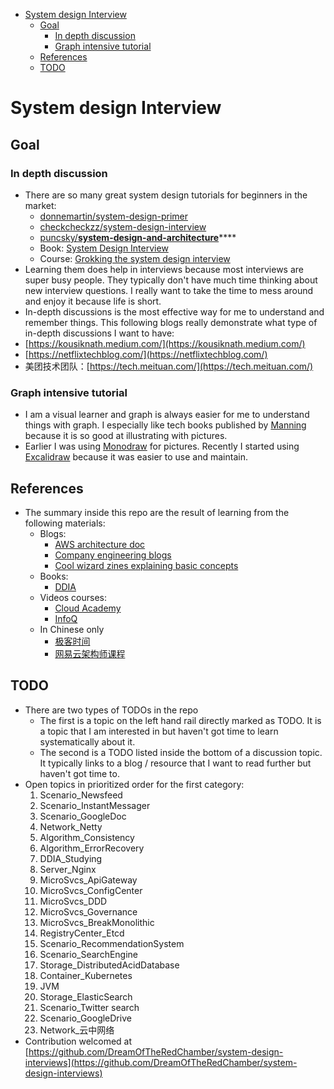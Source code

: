 - [System design Interview](#system-design-interview)
  - [Goal](#goal)
    - [In depth discussion](#in-depth-discussion)
    - [Graph intensive tutorial](#graph-intensive-tutorial)
  - [References](#references)
  - [TODO](#todo)

# System design Interview

## Goal

### In depth discussion

* There are so many great system design tutorials for beginners in the market: 
  * [donnemartin/system-design-primer](https://github.com/donnemartin/system-design-primer)
  * [checkcheckzz/system-design-interview](https://github.com/checkcheckzz/system-design-interview)
  * [puncsky/**system-design-and-architecture**](https://github.com/puncsky/system-design-and-architecture)\*\*\*\*
  * Book: [System Design Interview](https://www.amazon.com/System-Design-Interview-insiders-Second/dp/B08CMF2CQF/ref=sr_1_1?dchild=1&keywords=system+design&qid=1619578081&sr=8-1)
  * Course: [Grokking the system design interview](https://www.educative.io/courses/grokking-the-system-design-interview)
* Learning them does help in interviews because most interviews are super busy people. They typically don't have much time thinking about new interview questions. I really want to take the time to mess around and enjoy it because life is short.
*  In-depth discussions is the most effective way for me to understand and remember things. This following blogs really demonstrate what type of in-depth discussions I want to have:
  * [https://kousiknath.medium.com/](https://kousiknath.medium.com/)
  * [https://netflixtechblog.com/](https://netflixtechblog.com/)
  * 美团技术团队：[https://tech.meituan.com/](https://tech.meituan.com/)

### Graph intensive tutorial

* I am a visual learner and graph is always easier for me to understand things with graph. I especially like tech books published by [Manning](https://www.manning.com/) because it is so good at illustrating with pictures. 
* Earlier I was using [Monodraw](https://monodraw.helftone.com/) for pictures. Recently I started using [Excalidraw](https://excalidraw.com/) because it was easier to use and maintain. 

## References

* The summary inside this repo are the result of learning from the following materials:
  * Blogs: 
    * [AWS architecture doc](https://aws.amazon.com/architecture/well-architected/?wa-lens-whitepapers.sort-by=item.additionalFields.sortDate&wa-lens-whitepapers.sort-order=desc)
    * [Company engineering blogs](https://github.com/aaronwinter/engineering-blogs)
    * [Cool wizard zines explaining basic concepts](https://wizardzines.com/)
  * Books: 
    * [DDIA](https://www.amazon.com/Designing-Data-Intensive-Applications-Reliable-Maintainable/dp/1449373321/ref=sr_1_1?crid=38CARLM3E1P07&dchild=1&keywords=designing+data-intensive+applications&qid=1619579153&sprefix=intensive+data+app%2Caps%2C208&sr=8-1)
  * Videos courses:
    * [Cloud Academy](https://cloudacademy.com/)
    * [InfoQ](https://www.infoq.com/?variant=homepage_collections)
  * In Chinese only
    * [极客时间](https://time.geekbang.org/)
    * [网易云架构师课程](https://mooc.study.163.com/smartSpec/detail/1202858603.htm)

## TODO

* There are two types of TODOs in the repo
  * The first is a topic on the left hand rail directly marked as TODO. It is a topic that I am interested in but haven't got time to learn systematically about it. 
  * The second is a TODO listed inside the bottom of a discussion topic. It typically links to a blog / resource that I want to read further but haven't got time to. 
* Open topics in prioritized order for the first category:
  1. Scenario\_Newsfeed
  2. Scenario\_InstantMessager
  3. Scenario\_GoogleDoc
  4. Network\_Netty
  5. Algorithm\_Consistency
  6. Algorithm\_ErrorRecovery
  7. DDIA\_Studying
  8. Server\_Nginx
  9. MicroSvcs\_ApiGateway
  10. MicroSvcs\_ConfigCenter
  11. MicroSvcs\_DDD
  12. MicroSvcs\_Governance
  13. MicroSvcs\_BreakMonolithic
  14. RegistryCenter\_Etcd
  15. Scenario\_RecommendationSystem
  16. Scenario\_SearchEngine
  17. Storage\_DistributedAcidDatabase
  18. Container\_Kubernetes
  19. JVM
  20. Storage\_ElasticSearch
  21. Scenario\_Twitter search
  22. Scenario\_GoogleDrive
  23. Network\_云中网络
* Contribution welcomed at [https://github.com/DreamOfTheRedChamber/system-design-interviews](https://github.com/DreamOfTheRedChamber/system-design-interviews)

